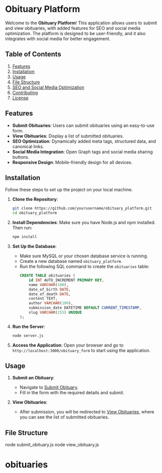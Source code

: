 # Obituary Platform

Welcome to the **Obituary Platform**! This application allows users to submit and view obituaries, with added features for SEO and social media optimization. The platform is designed to be user-friendly, and it also integrates with social media for better engagement.

## Table of Contents

1. [Features](#features)
2. [Installation](#installation)
3. [Usage](#usage)
4. [File Structure](#file-structure)
5. [SEO and Social Media Optimization](#seo-and-social-media-optimization)
6. [Contributing](#contributing)
7. [License](#license)

## Features

- **Submit Obituaries**: Users can submit obituaries using an easy-to-use form.
- **View Obituaries**: Display a list of submitted obituaries.
- **SEO Optimization**: Dynamically added meta tags, structured data, and canonical links.
- **Social Media Integration**: Open Graph tags and social media sharing buttons.
- **Responsive Design**: Mobile-friendly design for all devices.

## Installation

Follow these steps to set up the project on your local machine.

1. **Clone the Repository**:
    ```bash
    git clone https://github.com/yourusername/obituary_platform.git
    cd obituary_platform
    ```

2. **Install Dependencies**:
    Make sure you have Node.js and npm installed. Then run:
    ```bash
    npm install
    ```

3. **Set Up the Database**:
    - Make sure MySQL or your chosen database service is running.
    - Create a new database named `obituary_platform`.
    - Run the following SQL command to create the `obituaries` table:
      ```sql
      CREATE TABLE obituaries (
          id INT AUTO_INCREMENT PRIMARY KEY,
          name VARCHAR(100),
          date_of_birth DATE,
          date_of_death DATE,
          content TEXT,
          author VARCHAR(100),
          submission_date DATETIME DEFAULT CURRENT_TIMESTAMP,
          slug VARCHAR(255) UNIQUE
      );
      ```

4. **Run the Server**:
    ```bash
    node server.js
    ```

5. **Access the Application**:
    Open your browser and go to `http://localhost:3000/obituary_form` to start using the application.

## Usage

1. **Submit an Obituary**:
   - Navigate to [Submit Obituary](http://localhost:3000/obituary_form).
   - Fill in the form with the required details and submit.

2. **View Obituaries**:
   - After submission, you will be redirected to [View Obituaries](http://localhost:3000/view_obituaries), where you can see the list of submitted obituaries.

## File Structure

node submit_obituary.js
node view_obituary.js
# obituaries
